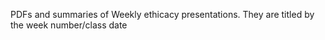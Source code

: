PDFs and summaries of Weekly ethicacy presentations. They are titled by the week number/class date 
